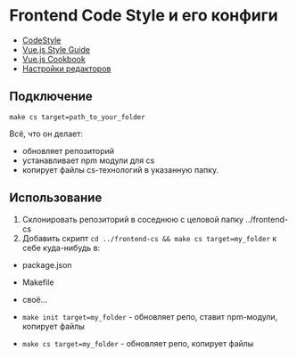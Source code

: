 # Frontend Code Style и его конфиги

- [CodeStyle](doc/cs.md)
- [Vue.js Style Guide](doc/vue.md)
- [Vue.js Cookbook](doc/vue-cookbok.md)
- [Настройки редакторов](doc/editors.md)

## Подключение

`make cs target=path_to_your_folder`


Всё, что он делает:
 - обновляет репозиторий
 - устанавливает npm модули для cs
 - копирует файлы cs-технологий в указанную папку.

## Использование

1. Склонировать репозиторий в соседнюю с целовой папку ../frontend-cs
2. Добавить скрипт `cd ../frontend-cs && make cs target=my_folder` к себе куда-нибудь в:
- package.json
- Makefile
- своё...

- `make init target=my_folder` - обновляет репо, ставит npm-модули, копирует файлы
- `make cs target=my_folder` - обновляет репо, копирует файлы





